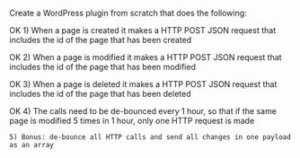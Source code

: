 Create a WordPress plugin from scratch that does the following:

OK    1) When a page is created it makes a HTTP POST JSON request that includes the id of
    the page that has been created

OK    2) When a page is modified it makes a HTTP POST JSON request that includes the id of
    the page that has been modified

OK    3) When a page is deleted it makes a HTTP POST JSON request that includes the id of
    the page that has been deleted

OK    4) The calls need to be de-bounced every 1 hour, so that if the same page is modified
    5 times in 1 hour, only one HTTP request is made

    5) Bonus: de-bounce all HTTP calls and send all changes in one payload as an array

